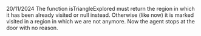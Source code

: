 20/11/2024
The function isTriangleExplored must return the region in which it has been already visited or null instead. Otherwise (like now) it is marked visited in a region in which we are not anymore.
Now the agent stops at the door with no reason.